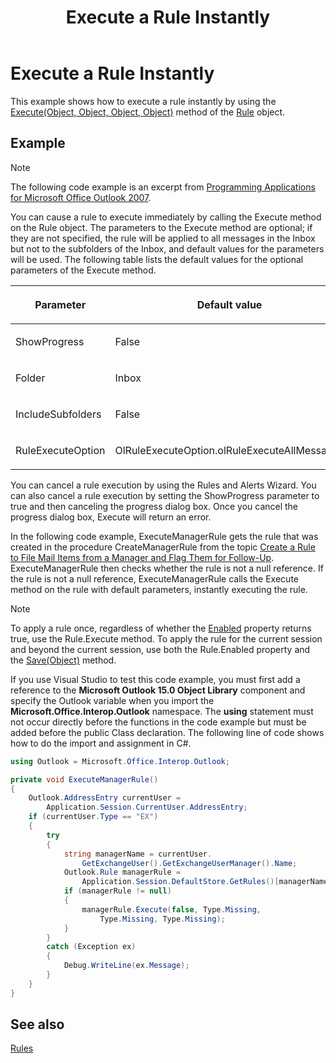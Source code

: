 ﻿---
title: 'Execute a Rule Instantly'
TOCTitle: 'Execute a Rule Instantly'
ms:assetid: b41031d5-aa81-40e2-ae78-b45a2f79eb5d
ms:mtpsurl: https://msdn.microsoft.com/en-us/library/Ff424476(v=office.15)
ms:contentKeyID: 55119919
ms.date: 07/24/2014
mtps_version: v=office.15


---

# Execute a Rule Instantly

This example shows how to execute a rule instantly by using the [Execute(Object, Object, Object, Object)](https://msdn.microsoft.com/en-us/library/bb645769\(v=office.15\)) method of the [Rule](https://msdn.microsoft.com/en-us/library/bb647152\(v=office.15\)) object.

## Example

> [!NOTE] 
> The following code example is an excerpt from [Programming Applications for Microsoft Office Outlook 2007](https://www.amazon.com/gp/product/0735622493?ie=UTF8&tag=msmsdn-20&linkCode=as2&camp=1789&creative=9325&creativeASIN=0735622493).

You can cause a rule to execute immediately by calling the Execute method on the Rule object. The parameters to the Execute method are optional; if they are not specified, the rule will be applied to all messages in the Inbox but not to the subfolders of the Inbox, and default values for the parameters will be used. The following table lists the default values for the optional parameters of the Execute method.

<table>
<colgroup>
<col style="width: 50%" />
<col style="width: 50%" />
</colgroup>
<thead>
<tr class="header">
<th><p>Parameter</p></th>
<th><p>Default value</p></th>
</tr>
</thead>
<tbody>
<tr class="odd">
<td><p>ShowProgress</p></td>
<td><p>False</p></td>
</tr>
<tr class="even">
<td><p>Folder</p></td>
<td><p>Inbox</p></td>
</tr>
<tr class="odd">
<td><p>IncludeSubfolders</p></td>
<td><p>False</p></td>
</tr>
<tr class="even">
<td><p>RuleExecuteOption</p></td>
<td><p>OlRuleExecuteOption.olRuleExecuteAllMessages</p></td>
</tr>
</tbody>
</table>


You can cancel a rule execution by using the Rules and Alerts Wizard. You can also cancel a rule execution by setting the ShowProgress parameter to true and then canceling the progress dialog box. Once you cancel the progress dialog box, Execute will return an error.

In the following code example, ExecuteManagerRule gets the rule that was created in the procedure CreateManagerRule from the topic [Create a Rule to File Mail Items from a Manager and Flag Them for Follow-Up](how-to-create-a-rule-to-file-mail-items-from-a-manager-and-flag-them-for-follow-up.md). ExecuteManagerRule then checks whether the rule is not a null reference. If the rule is not a null reference, ExecuteManagerRule calls the Execute method on the rule with default parameters, instantly executing the rule.


> [!NOTE]
> <P>To apply a rule once, regardless of whether the <A href="https://msdn.microsoft.com/en-us/library/bb609147(v=office.15)">Enabled</A> property returns true, use the Rule.Execute method. To apply the rule for the current session and beyond the current session, use both the Rule.Enabled property and the <A href="https://msdn.microsoft.com/en-us/library/bb610738(v=office.15)">Save(Object)</A> method.</P>



If you use Visual Studio to test this code example, you must first add a reference to the **Microsoft Outlook 15.0 Object Library** component and specify the Outlook variable when you import the **Microsoft.Office.Interop.Outlook** namespace. The **using** statement must not occur directly before the functions in the code example but must be added before the public Class declaration. The following line of code shows how to do the import and assignment in C\#.

```csharp
using Outlook = Microsoft.Office.Interop.Outlook;
```

```csharp
private void ExecuteManagerRule()
{
    Outlook.AddressEntry currentUser =
        Application.Session.CurrentUser.AddressEntry;
    if (currentUser.Type == "EX")
    {
        try
        {
            string managerName = currentUser.
                GetExchangeUser().GetExchangeUserManager().Name;
            Outlook.Rule managerRule =
                Application.Session.DefaultStore.GetRules()[managerName];
            if (managerRule != null)
            {
                managerRule.Execute(false, Type.Missing,
                    Type.Missing, Type.Missing);
            }
        }
        catch (Exception ex)
        {
            Debug.WriteLine(ex.Message);
        }
    }
}
```

## See also



[Rules](rules.md)

